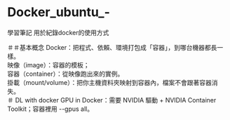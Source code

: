 # Docker_ubuntu_-
學習筆記 用於紀錄docker的使用方式


＃＃基本概念
Docker：把程式、依賴、環境打包成「容器」，到哪台機器都長一樣。  
映像（image）：容器的模板；  
容器（container）：從映像跑出來的實例。  
掛載（mount/volume）：把你主機資料夾映射到容器內，檔案不會跟著容器消失。  
＃ DL with docker
GPU in Docker：需要 NVIDIA 驅動 + NVIDIA Container Toolkit；容器裡用 --gpus all。  
